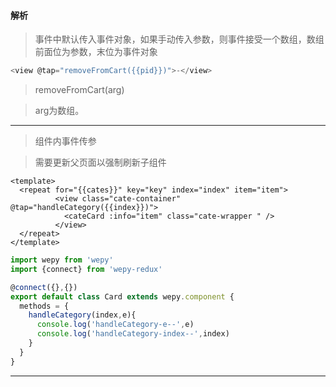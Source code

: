 #### 解析
>事件中默认传入事件对象，如果手动传入参数，则事件接受一个数组，数组前面位为参数，末位为事件对象

```javascript
<view @tap="removeFromCart({{pid}})">-</view>
```
>removeFromCart(arg)

>arg为数组。

***

>组件内事件传参

>需要更新父页面以强制刷新子组件

```vue
<template>
  <repeat for="{{cates}}" key="key" index="index" item="item">
          <view class="cate-container" @tap="handleCategory({{index}})">
            <cateCard :info="item" class="cate-wrapper " />
          </view>
  </repeat>
</template>
```

```typescript
import wepy from 'wepy'
import {connect} from 'wepy-redux'

@connect({},{})
export default class Card extends wepy.component {
  methods = {
    handleCategory(index,e){
      console.log('handleCategory-e--',e)
      console.log('handleCategory-index--',index)
    }
  }
}
```
***

